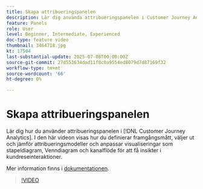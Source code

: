 ```yaml
---
title: Skapa attribueringspanelen
description: Lär dig använda attribueringspanelen i Customer Journey Analytics.
feature: Panels
role: User
level: Beginner, Intermediate, Experienced
doc-type: feature video
thumbnail: 3464718.jpg
kt: 17504
last-substantial-update: 2025-07-08T00:00:00Z
source-git-commit: 27d553634dad11f8c0a9554ed8079d7d87169f32
workflow-type: tm+mt
source-wordcount: '66'
ht-degree: 0%

---
```


# Skapa attribueringspanelen

Lär dig hur du använder attribueringspanelen i [!DNL Customer Journey Analytics]. I den här videon visas hur du definierar framgångsmått, väljer ut och jämför attribueringsmodeller och anpassar visualiseringar som stapeldiagram, Venndiagram och kanalflöde för att få insikter i kundreseinteraktioner.

Mer information finns i [dokumentationen](https://experienceleague.adobe.com/sv/docs/analytics-platform/using/cja-workspace/panels/attribution).

>[!VIDEO](https://video.tv.adobe.com/v/3464726/?learn=on&captions=swe)